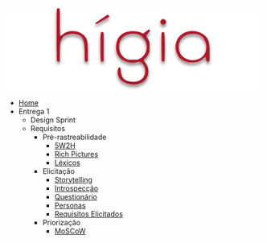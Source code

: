 <a href="/">
    <img src="assets/images/higia/higia.png" class="sidebar-logo">
</a>

-   [Home](README.md)
-   Entrega 1
    -   Design Sprint
    -   Requisitos
        -   Pré-rastreabilidade
            -   [5W2H](./02-requisitos/pre-rastreabilidade/5w2h)
            -   [Rich Pictures]()
            -   [Léxicos]()
        -   Elicitação
            -   [Storytelling]()
            -   [Introspecção]()
            -   [Questionário]()
            -   [Personas]()
            -   [Requisitos Elicitados]()
        -   Priorização
            -   [MoSCoW]()
